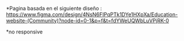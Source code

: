 *Pagina basada en el siguiente  diseño :  https://www.figma.com/design/4NsN6FIPqPTk1DYe1HXpXa/Education-website-(Community)?node-id=0-1&p=f&t=fdYWeUQWbLuVPjRK-0

*no responsive 